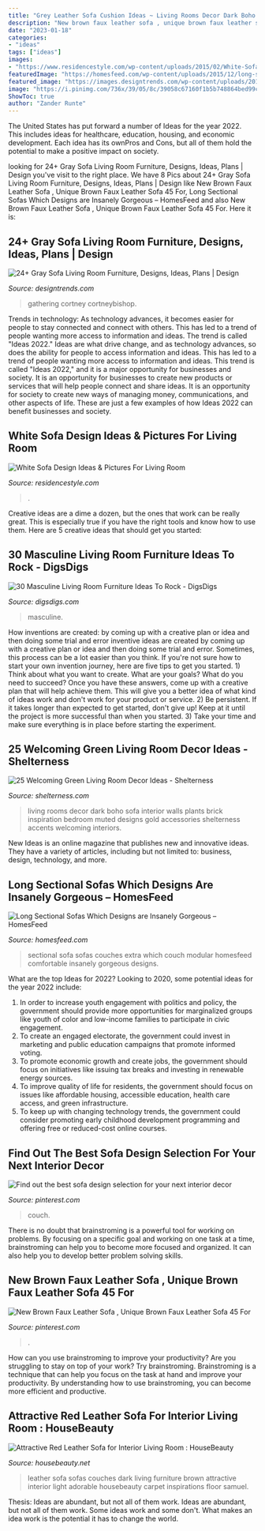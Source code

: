 ```yaml
---
title: "Grey Leather Sofa Cushion Ideas ~ Living Rooms Decor Dark Boho Sofa Interior Walls Plants Brick Inspiration Bedroom Muted Designs Gold Accessories Shelterness Accents Welcoming Interiors"
description: "New brown faux leather sofa , unique brown faux leather sofa 45 for"
date: "2023-01-18"
categories:
- "ideas"
tags: ["ideas"]
images:
- "https://www.residencestyle.com/wp-content/uploads/2015/02/White-Sofa-Design-Ideas-Pictures-For-Living-Room.jpg"
featuredImage: "https://homesfeed.com/wp-content/uploads/2015/12/long-sectional-sofa-with-comfortable-appearance-together-with-white-rug-and-pictures-on-wall-decoration.jpg"
featured_image: "https://images.designtrends.com/wp-content/uploads/2016/03/03053545/Living-Room-With-Retro-Grey-Sofa.jpeg"
image: "https://i.pinimg.com/736x/39/05/8c/39058c67160f1b5b748864bed99c6007.jpg"
ShowToc: true
author: "Zander Runte"
---
```



The United States has put forward a number of Ideas for the year 2022. This includes ideas for healthcare, education, housing, and economic development. Each idea has its ownPros and Cons, but all of them hold the potential to make a positive impact on society.

	

		
looking for 24+ Gray Sofa Living Room Furniture, Designs, Ideas, Plans | Design you've visit to the right place. We have 8 Pics about 24+ Gray Sofa Living Room Furniture, Designs, Ideas, Plans | Design like New Brown Faux Leather Sofa , Unique Brown Faux Leather Sofa 45 For, Long Sectional Sofas Which Designs are Insanely Gorgeous – HomesFeed and also New Brown Faux Leather Sofa , Unique Brown Faux Leather Sofa 45 For. Here it is:
		
    
## 24+ Gray Sofa Living Room Furniture, Designs, Ideas, Plans | Design

<img loading=lazy src="https://images.designtrends.com/wp-content/uploads/2016/03/03053545/Living-Room-With-Retro-Grey-Sofa.jpeg" onerror="this.onerror=null;this.src='https://tse1.mm.bing.net/th?id=OIP.CWJlAmTk811OUhNNSduv7gHaLH&amp;pid=15.1';" alt="24+ Gray Sofa Living Room Furniture, Designs, Ideas, Plans | Design">

_Source: designtrends.com_

>gathering cortney cortneybishop. 

	

Trends in technology:
As technology advances, it becomes easier for people to stay connected and connect with others. This has led to a trend of people wanting more access to information and ideas. 
The trend is called "Ideas 2022." Ideas are what drive change, and as technology advances, so does the ability for people to access information and ideas. This has led to a trend of people wanting more access to information and ideas. 
This trend is called "Ideas 2022," and it is a major opportunity for businesses and society. It is an opportunity for businesses to create new products or services that will help people connect and share ideas. It is an opportunity for society to create new ways of managing money, communications, and other aspects of life. 
These are just a few examples of how Ideas 2022 can benefit businesses and society.

    
## White Sofa Design Ideas &amp; Pictures For Living Room

<img loading=lazy src="https://www.residencestyle.com/wp-content/uploads/2015/02/White-Sofa-Design-Ideas-Pictures-For-Living-Room.jpg" onerror="this.onerror=null;this.src='https://tse3.mm.bing.net/th?id=OIP.da3HuCUGKfGWhbU4H_gCXAHaLH&amp;pid=15.1';" alt="White Sofa Design Ideas &amp; Pictures For Living Room">

_Source: residencestyle.com_

>. 

	

Creative ideas are a dime a dozen, but the ones that work can be really great. This is especially true if you have the right tools and know how to use them. Here are 5 creative ideas that should get you started:

    
## 30 Masculine Living Room Furniture Ideas To Rock - DigsDigs

<img loading=lazy src="https://www.digsdigs.com/photos/2017/03/10-a-brown-uphosltered-sofa-a-leather-lounger-and-a-dark-grey-ottoman.jpg" onerror="this.onerror=null;this.src='https://tse1.mm.bing.net/th?id=OIP.XAMm-Za6G9EmQ_BWNjqAygHaKT&amp;pid=15.1';" alt="30 Masculine Living Room Furniture Ideas To Rock - DigsDigs">

_Source: digsdigs.com_

>masculine. 

	

How inventions are created: by coming up with a creative plan or idea and then doing some trial and error
inventive ideas are created by coming up with a creative plan or idea and then doing some trial and error. Sometimes, this process can be a lot easier than you think. If you're not sure how to start your own invention journey, here are five tips to get you started. 1) Think about what you want to create. What are your goals? What do you need to succeed? Once you have these answers, come up with a creative plan that will help achieve them. This will give you a better idea of what kind of ideas work and don't work for your product or service. 2) Be persistent. If it takes longer than expected to get started, don't give up! Keep at it until the project is more successful than when you started. 3) Take your time and make sure everything is in place before starting the experiment.

    
## 25 Welcoming Green Living Room Decor Ideas - Shelterness

<img loading=lazy src="https://i.shelterness.com/2020/06/a-boho-living-room-with-a-black-brick-wall-and-green-walls-a-muted-grene-sofa-potted-plants-and-boho-accessories-and-details.jpg" onerror="this.onerror=null;this.src='https://tse4.mm.bing.net/th?id=OIP.zm2R0BR2SxgcszXxF84t2AHaJ4&amp;pid=15.1';" alt="25 Welcoming Green Living Room Decor Ideas - Shelterness">

_Source: shelterness.com_

>living rooms decor dark boho sofa interior walls plants brick inspiration bedroom muted designs gold accessories shelterness accents welcoming interiors. 

	

New Ideas is an online magazine that publishes new and innovative ideas. They have a variety of articles, including but not limited to: business, design, technology, and more.

    
## Long Sectional Sofas Which Designs Are Insanely Gorgeous – HomesFeed

<img loading=lazy src="https://homesfeed.com/wp-content/uploads/2015/12/long-sectional-sofa-with-comfortable-appearance-together-with-white-rug-and-pictures-on-wall-decoration.jpg" onerror="this.onerror=null;this.src='https://tse1.mm.bing.net/th?id=OIP.GX-vxml5qSagUst2meDCYAHaFj&amp;pid=15.1';" alt="Long Sectional Sofas Which Designs are Insanely Gorgeous – HomesFeed">

_Source: homesfeed.com_

>sectional sofa sofas couches extra which couch modular homesfeed comfortable insanely gorgeous designs. 

	

What are the top Ideas for 2022?
Looking to 2020, some potential ideas for the year 2022 include: 
1) In order to increase youth engagement with politics and policy, the government should provide more opportunities for marginalized groups like youth of color and low-income families to participate in civic engagement. 
2) To create an engaged electorate, the government could invest in marketing and public education campaigns that promote informed voting. 
3) To promote economic growth and create jobs, the government should focus on initiatives like issuing tax breaks and investing in renewable energy sources. 
4) To improve quality of life for residents, the government should focus on issues like affordable housing, accessible education, health care access, and green infrastructure. 
5) To keep up with changing technology trends, the government could consider promoting early childhood development programming and offering free or reduced-cost online courses.

    
## Find Out The Best Sofa Design Selection For Your Next Interior Decor

<img loading=lazy src="https://i.pinimg.com/736x/d3/ff/e5/d3ffe5b3569e6dba85a55fffe7734e9b.jpg" onerror="this.onerror=null;this.src='https://tse1.mm.bing.net/th?id=OIP.0PcHYZZqCUsVIO91JJj73gHaHa&amp;pid=15.1';" alt="Find out the best sofa design selection for your next interior decor">

_Source: pinterest.com_

>couch. 

	

There is no doubt that brainstroming is a powerful tool for working on problems. By focusing on a specific goal and working on one task at a time, brainstroming can help you to become more focused and organized. It can also help you to develop better problem solving skills.

    
## New Brown Faux Leather Sofa , Unique Brown Faux Leather Sofa 45 For

<img loading=lazy src="https://i.pinimg.com/736x/39/05/8c/39058c67160f1b5b748864bed99c6007.jpg" onerror="this.onerror=null;this.src='https://tse1.mm.bing.net/th?id=OIP.1qHVuEHDCb_heUfyLfy_SAHaHa&amp;pid=15.1';" alt="New Brown Faux Leather Sofa , Unique Brown Faux Leather Sofa 45 For">

_Source: pinterest.com_

>. 

	

How can you use brainstroming to improve your productivity?
Are you struggling to stay on top of your work? Try brainstroming. Brainstroming is a technique that can help you focus on the task at hand and improve your productivity. By understanding how to use brainstroming, you can become more efficient and productive.

    
## Attractive Red Leather Sofa For Interior Living Room : HouseBeauty

<img loading=lazy src="https://housebeauty.net/wp-content/uploads/2014/07/Astounding-Classic-Living-Room-with-Red-Leather-Sofa-Dark-Brown-Shag-Carpet-and-Light-Brown-Floor-Made-from-Wooden-Veneer1.jpg" onerror="this.onerror=null;this.src='https://tse3.mm.bing.net/th?id=OIP.naEE_Axd6HbU5qGWK4nHvQHaHa&amp;pid=15.1';" alt="Attractive Red Leather Sofa for Interior Living Room : HouseBeauty">

_Source: housebeauty.net_

>leather sofa sofas couches dark living furniture brown attractive interior light adorable housebeauty carpet inspirations floor samuel. 

	

Thesis: Ideas are abundant, but not all of them work.
Ideas are abundant, but not all of them work. Some ideas work and some don't. What makes an idea work is the potential it has to change the world.

